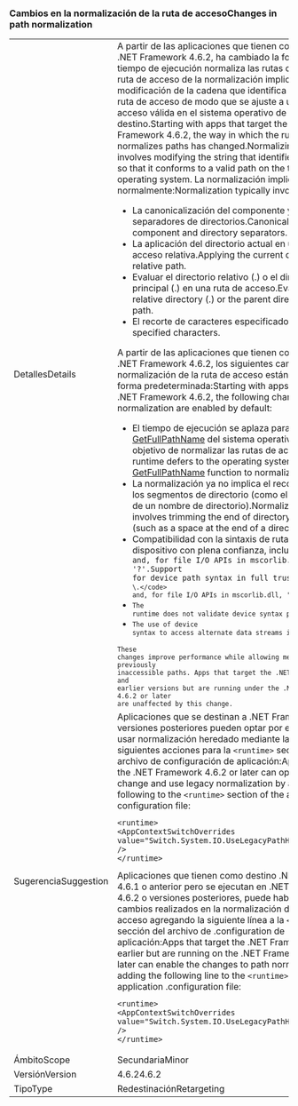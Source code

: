 ### <a name="changes-in-path-normalization"></a><span data-ttu-id="ee353-101">Cambios en la normalización de la ruta de acceso</span><span class="sxs-lookup"><span data-stu-id="ee353-101">Changes in path normalization</span></span>

|   |   |
|---|---|
|<span data-ttu-id="ee353-102">Detalles</span><span class="sxs-lookup"><span data-stu-id="ee353-102">Details</span></span>|<span data-ttu-id="ee353-103">A partir de las aplicaciones que tienen como destino .NET Framework 4.6.2, ha cambiado la forma en que el tiempo de ejecución normaliza las rutas de acceso. Una ruta de acceso de la normalización implica la modificación de la cadena que identifica un archivo o ruta de acceso de modo que se ajuste a una ruta de acceso válida en el sistema operativo de destino.</span><span class="sxs-lookup"><span data-stu-id="ee353-103">Starting with apps that target the .NET Framework 4.6.2, the way in which the runtime normalizes paths has changed.Normalizing a path involves modifying the string that identifies a path or file so that it conforms to a valid path on the target operating system.</span></span> <span data-ttu-id="ee353-104">La normalización implica normalmente:</span><span class="sxs-lookup"><span data-stu-id="ee353-104">Normalization typically involves:</span></span><ul><li><span data-ttu-id="ee353-105">La canonicalización del componente y los separadores de directorios.</span><span class="sxs-lookup"><span data-stu-id="ee353-105">Canonicalizing component and directory separators.</span></span></li><li><span data-ttu-id="ee353-106">La aplicación del directorio actual en una ruta de acceso relativa.</span><span class="sxs-lookup"><span data-stu-id="ee353-106">Applying the current directory to a relative path.</span></span></li><li><span data-ttu-id="ee353-107">Evaluar el directorio relativo (.) o el directorio principal (.) en una ruta de acceso.</span><span class="sxs-lookup"><span data-stu-id="ee353-107">Evaluating the relative directory (.) or the parent directory (..) in a path.</span></span></li><li><span data-ttu-id="ee353-108">El recorte de caracteres especificados.</span><span class="sxs-lookup"><span data-stu-id="ee353-108">Trimming specified characters.</span></span></li></ul><span data-ttu-id="ee353-109">A partir de las aplicaciones que tienen como destino .NET Framework 4.6.2, los siguientes cambios en la normalización de la ruta de acceso están habilitados de forma predeterminada:</span><span class="sxs-lookup"><span data-stu-id="ee353-109">Starting with apps that target the .NET Framework 4.6.2, the following changes in path normalization are enabled by default:</span></span><ul><li><span data-ttu-id="ee353-110">El tiempo de ejecución se aplaza para la función [GetFullPathName](https://msdn.microsoft.com/library/windows/desktop/aa364963(v=vs.85).aspx) del sistema operativo con el objetivo de normalizar las rutas de acceso.</span><span class="sxs-lookup"><span data-stu-id="ee353-110">The runtime defers to the operating system's [GetFullPathName](https://msdn.microsoft.com/library/windows/desktop/aa364963(v=vs.85).aspx) function to normalize paths.</span></span></li><li><span data-ttu-id="ee353-111">La normalización ya no implica el recorte del final de los segmentos de directorio (como el espacio al final de un nombre de directorio).</span><span class="sxs-lookup"><span data-stu-id="ee353-111">Normalization no longer involves trimming the end of directory segments (such as a space at the end of a directory name).</span></span></li><li><span data-ttu-id="ee353-112">Compatibilidad con la sintaxis de ruta de acceso de dispositivo con plena confianza, incluidos <code>\\.\</code> and, for file I/O APIs in mscorlib.dll, '\?'.</span><span class="sxs-lookup"><span data-stu-id="ee353-112">Support for device path syntax in full trust, including <code>\\.\</code> and, for file I/O APIs in mscorlib.dll, '\?'.</span></span></li><li>The runtime does not validate device syntax paths.</li><li>The use of device syntax to access alternate data streams is supported.</li></ul>These changes improve performance while allowing methods to access previously inaccessible paths. Apps that target the .NET Framework 4.6.1 and earlier versions but are running under the .NET Framework 4.6.2 or later are unaffected by this change.|
|<span data-ttu-id="ee353-113">Sugerencia</span><span class="sxs-lookup"><span data-stu-id="ee353-113">Suggestion</span></span>|<span data-ttu-id="ee353-114">Aplicaciones que se destinan a .NET Framework 4.6.2 o versiones posteriores pueden optar por esto cambiar y usar normalización heredado mediante la adición de las siguientes acciones para la <code>&lt;runtime&gt;</code> sección del archivo de configuración de aplicación:</span><span class="sxs-lookup"><span data-stu-id="ee353-114">Apps that target the .NET Framework 4.6.2 or later can opt out of this change and use legacy normalization by adding the following to the <code>&lt;runtime&gt;</code> section of the application configuration file:</span></span><pre><code class="language-xml">&lt;runtime&gt;&#13;&#10;&lt;AppContextSwitchOverrides value=&quot;Switch.System.IO.UseLegacyPathHandling=true&quot; /&gt;&#13;&#10;&lt;/runtime&gt;&#13;&#10;</code></pre><span data-ttu-id="ee353-115">Aplicaciones que tienen como destino .NET Framework 4.6.1 o anterior pero se ejecutan en .NET Framework 4.6.2 o versiones posteriores, puede habilitar los cambios realizados en la normalización de la ruta de acceso agregando la siguiente línea a la <code>&lt;runtime&gt;</code> sección del archivo de .configuration de aplicación:</span><span class="sxs-lookup"><span data-stu-id="ee353-115">Apps that target the .NET Framework 4.6.1 or earlier but are running on the .NET Framework 4.6.2 or later can enable the changes to path normalization by adding the following line to the <code>&lt;runtime&gt;</code> section of the application .configuration file:</span></span><pre><code class="language-xml">&lt;runtime&gt;&#13;&#10;&lt;AppContextSwitchOverrides value=&quot;Switch.System.IO.UseLegacyPathHandling=false&quot; /&gt;&#13;&#10;&lt;/runtime&gt;&#13;&#10;</code></pre>|
|<span data-ttu-id="ee353-116">Ámbito</span><span class="sxs-lookup"><span data-stu-id="ee353-116">Scope</span></span>|<span data-ttu-id="ee353-117">Secundaria</span><span class="sxs-lookup"><span data-stu-id="ee353-117">Minor</span></span>|
|<span data-ttu-id="ee353-118">Versión</span><span class="sxs-lookup"><span data-stu-id="ee353-118">Version</span></span>|<span data-ttu-id="ee353-119">4.6.2</span><span class="sxs-lookup"><span data-stu-id="ee353-119">4.6.2</span></span>|
|<span data-ttu-id="ee353-120">Tipo</span><span class="sxs-lookup"><span data-stu-id="ee353-120">Type</span></span>|<span data-ttu-id="ee353-121">Redestinación</span><span class="sxs-lookup"><span data-stu-id="ee353-121">Retargeting</span></span>|

